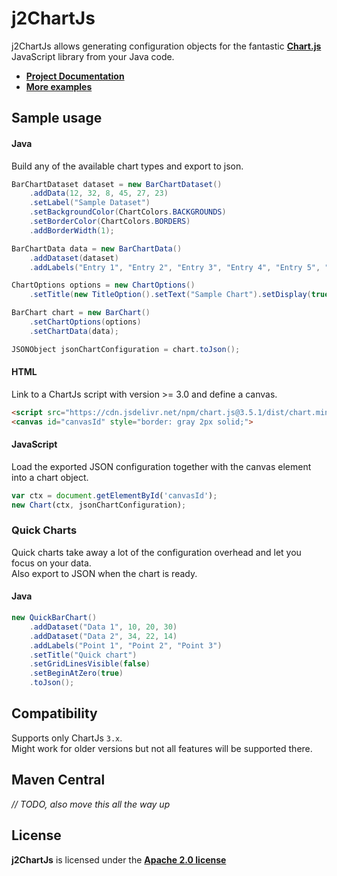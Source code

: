 # j2ChartJs

j2ChartJs allows generating configuration objects for the fantastic **[Chart.js](http://www.chartjs.org/)** JavaScript
library from your Java code.

- **[Project Documentation](md/doc.md)**
- **[More examples](md/example.md)**

## Sample usage
#### Java
Build any of the available chart types and export to json.
```Java
BarChartDataset dataset = new BarChartDataset()
    .addData(12, 32, 8, 45, 27, 23)
    .setLabel("Sample Dataset")
    .setBackgroundColor(ChartColors.BACKGROUNDS)
    .setBorderColor(ChartColors.BORDERS)
    .addBorderWidth(1);

BarChartData data = new BarChartData()
    .addDataset(dataset)
    .addLabels("Entry 1", "Entry 2", "Entry 3", "Entry 4", "Entry 5", "Entry 6");

ChartOptions options = new ChartOptions()
    .setTitle(new TitleOption().setText("Sample Chart").setDisplay(true));

BarChart chart = new BarChart()
    .setChartOptions(options)
    .setChartData(data);

JSONObject jsonChartConfiguration = chart.toJson();
```

#### HTML
Link to a ChartJs script with version >= 3.0 and define a canvas.
```html
<script src="https://cdn.jsdelivr.net/npm/chart.js@3.5.1/dist/chart.min.js"></script>
<canvas id="canvasId" style="border: gray 2px solid;">
```

#### JavaScript
Load the exported JSON configuration together with the canvas element into a chart object.
```JavaScript
var ctx = document.getElementById('canvasId');
new Chart(ctx, jsonChartConfiguration);
```

### Quick Charts
Quick charts take away a lot of the configuration overhead and let you focus on your data.  
Also export to JSON when the chart is ready.
#### Java
```Java
new QuickBarChart()
    .addDataset("Data 1", 10, 20, 30)
    .addDataset("Data 2", 34, 22, 14)
    .addLabels("Point 1", "Point 2", "Point 3")
    .setTitle("Quick chart")
    .setGridLinesVisible(false)
    .setBeginAtZero(true)
    .toJson();
```

## Compatibility

Supports only ChartJs `3.x`.  
Might work for older versions but not all features will be supported there.

## Maven Central

_// TODO, also move this all the way up_

## License

**j2ChartJs** is licensed under the **[Apache 2.0 license](https://www.apache.org/licenses/LICENSE-2.0.txt)**